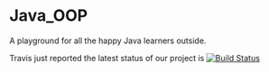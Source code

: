 # Java_OOP
A playground for all the happy Java learners outside.

Travis just reported the latest status of our project is 
[![Build Status](https://travis-ci.org/evainga/Java_OOP.svg?branch=master)](https://travis-ci.org/evainga/Java_OOP)
